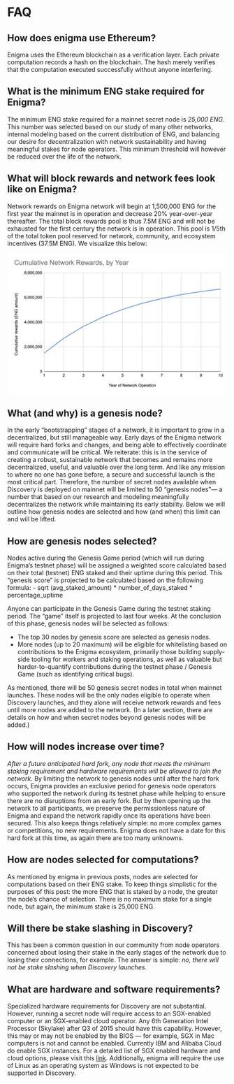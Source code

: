 # FAQ

## How does enigma use Ethereum?
Enigma uses the Ethereum blockchain as a verification layer. Each private computation records a hash on the blockchain. The hash merely verifies that the computation executed successfully without anyone interfering.

## What is the minimum ENG stake required for Enigma?
The minimum ENG stake required for a mainnet secret node is *25,000 ENG*. This number was selected based on our study of many other networks, internal modeling based on the current distribution of ENG, and balancing our desire for decentralization with network sustainability and having meaningful stakes for node operators. This minimum threshold will however be reduced over the life of the network.

## What will block rewards and network fees look like on Enigma?

Network rewards on Enigma network will begin at 1,500,000 ENG for the first year the mainnet is in operation and decrease 20% year-over-year thereafter. The total block rewards pool is thus 7.5M ENG and will not be exhausted for the first century the network is in operation. This pool is 1/5th of the total token pool reserved for network, community, and ecosystem incentives (37.5M ENG). We visualize this below:

<p style="text-align:center;"><img src="_media/blockrewardv2.png" alt="visualized" width="500"/></p>

## What (and why) is a genesis node?

In the early “bootstrapping” stages of a network, it is important to grow in a decentralized, but still manageable way. Early days of the Enigma network will require hard forks and changes, and being able to effectively coordinate and communicate will be critical. We reiterate: this is in the service of creating a robust, sustainable network that becomes and remains more decentralized, useful, and valuable over the long term. And like any mission to where no one has gone before, a secure and successful launch is the most critical part.
Therefore, the number of secret nodes available when Discovery is deployed on mainnet will be limited to 50 “genesis nodes”— a number that based on our research and modeling meaningfully decentralizes the network while maintaining its early stability. Below we will outline how genesis nodes are selected and how (and when) this limit can and will be lifted.

## How are genesis nodes selected?

Nodes active during the Genesis Game period (which will run during Enigma’s testnet phase) will be assigned a weighted score calculated based on their total (testnet) ENG staked and their uptime during this period. This “genesis score” is projected to be calculated based on the following formula:
    - sqrt (avg_staked_amount) * number_of_days_staked * percentage_uptime

Anyone can participate in the Genesis Game during the testnet staking period. The “game” itself is projected to last four weeks. At the conclusion of this phase, genesis nodes will be selected as follows:
* The top 30 nodes by genesis score are selected as genesis nodes.
* More nodes (up to 20 maximum) will be eligible for whitelisting based on contributions to the Enigma ecosystem, primarily those building supply-side tooling for workers and staking operations, as well as valuable but harder-to-quantify contributions during the testnet phase / Genesis Game (such as identifying critical bugs).

As mentioned, there will be 50 genesis secret nodes in total when mainnet launches. These nodes will be the only nodes eligible to operate when Discovery launches, and they alone will receive network rewards and fees until more nodes are added to the network. (In a later section, there are details on how and when secret nodes beyond genesis nodes will be added.)

<!-- ## I want to run a genesis node. What happens now? -->

## How will nodes increase over time?

*After a future anticipated hard fork, any node that meets the minimum staking requirement and hardware requirements will be allowed to join the network.* By limiting the network to genesis nodes until after the hard fork occurs, Enigma provides an exclusive period for genesis node operators who supported the network during its testnet phase while helping to ensure there are no disruptions from an early fork. But by then opening up the network to all participants, we preserve the permissionless nature of Enigma and expand the network rapidly once its operations have been secured. This also keeps things relatively simple: no more complex games or competitions, no new requirements.
Enigma does not have a date for this hard fork at this time, as again there are too many unknowns.

## How are nodes selected for computations?

As mentioned by enigma in previous posts, nodes are selected for computations based on their ENG stake. To keep things simplistic for the purposes of this post: the more ENG that is staked by a node, the greater the node’s chance of selection. There is no maximum stake for a single node, but again, the minimum stake is 25,000 ENG.

## Will there be stake slashing in Discovery?

This has been a common question in our community from node operators concerned about losing their stake in the early stages of the network due to losing their connections, for example. The answer is simple: *no, there will not be stake slashing when Discovery launches.*

## What are hardware and software requirements?

Specialized hardware requirements for Discovery are not substantial. However, running a secret node will require access to an SGX-enabled computer or an SGX-enabled cloud operator. Any 6th Generation Intel Processor (Skylake) after Q3 of 2015 should have this capability. However, this may or may not be enabled by the BIOS — for example, SGX in Mac computers is not and cannot be enabled. Currently IBM and Alibaba Cloud do enable SGX instances. For a detailed list of SGX enabled hardware and cloud options, please visit this [link](https://github.com/ayeks/SGX-hardware). Additionally, enigma will require the use of Linux as an operating system as Windows is not expected to be supported in Discovery.
